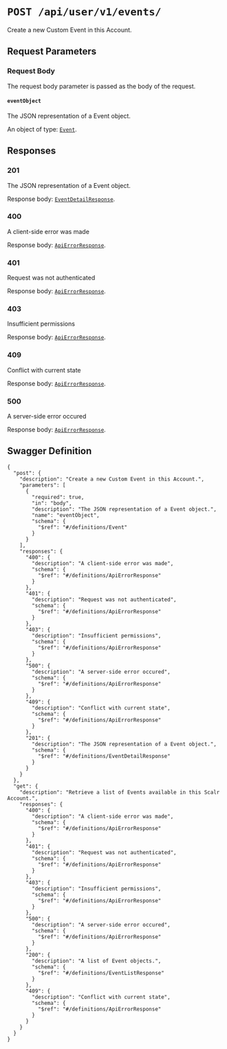 # `POST /api/user/v1/events/` #

Create a new Custom Event in this Account.

## Request Parameters #





### Request Body ###

The request body parameter is passed as the body of the request.

#### `eventObject` ####

The JSON representation of a Event object.


An object of type: [`Event`](./../../../../../definitions/Event.mkd).





## Responses ##


### 201 ###

The JSON representation of a Event object.

Response body: [`EventDetailResponse`](./../../../../../definitions/EventDetailResponse.mkd).


### 400 ###

A client-side error was made

Response body: [`ApiErrorResponse`](./../../../../../definitions/ApiErrorResponse.mkd).


### 401 ###

Request was not authenticated

Response body: [`ApiErrorResponse`](./../../../../../definitions/ApiErrorResponse.mkd).


### 403 ###

Insufficient permissions

Response body: [`ApiErrorResponse`](./../../../../../definitions/ApiErrorResponse.mkd).


### 409 ###

Conflict with current state

Response body: [`ApiErrorResponse`](./../../../../../definitions/ApiErrorResponse.mkd).


### 500 ###

A server-side error occured

Response body: [`ApiErrorResponse`](./../../../../../definitions/ApiErrorResponse.mkd).




## Swagger Definition ##

    {
      "post": {
        "description": "Create a new Custom Event in this Account.", 
        "parameters": [
          {
            "required": true, 
            "in": "body", 
            "description": "The JSON representation of a Event object.", 
            "name": "eventObject", 
            "schema": {
              "$ref": "#/definitions/Event"
            }
          }
        ], 
        "responses": {
          "400": {
            "description": "A client-side error was made", 
            "schema": {
              "$ref": "#/definitions/ApiErrorResponse"
            }
          }, 
          "401": {
            "description": "Request was not authenticated", 
            "schema": {
              "$ref": "#/definitions/ApiErrorResponse"
            }
          }, 
          "403": {
            "description": "Insufficient permissions", 
            "schema": {
              "$ref": "#/definitions/ApiErrorResponse"
            }
          }, 
          "500": {
            "description": "A server-side error occured", 
            "schema": {
              "$ref": "#/definitions/ApiErrorResponse"
            }
          }, 
          "409": {
            "description": "Conflict with current state", 
            "schema": {
              "$ref": "#/definitions/ApiErrorResponse"
            }
          }, 
          "201": {
            "description": "The JSON representation of a Event object.", 
            "schema": {
              "$ref": "#/definitions/EventDetailResponse"
            }
          }
        }
      }, 
      "get": {
        "description": "Retrieve a list of Events available in this Scalr Account.", 
        "responses": {
          "400": {
            "description": "A client-side error was made", 
            "schema": {
              "$ref": "#/definitions/ApiErrorResponse"
            }
          }, 
          "401": {
            "description": "Request was not authenticated", 
            "schema": {
              "$ref": "#/definitions/ApiErrorResponse"
            }
          }, 
          "403": {
            "description": "Insufficient permissions", 
            "schema": {
              "$ref": "#/definitions/ApiErrorResponse"
            }
          }, 
          "500": {
            "description": "A server-side error occured", 
            "schema": {
              "$ref": "#/definitions/ApiErrorResponse"
            }
          }, 
          "200": {
            "description": "A list of Event objects.", 
            "schema": {
              "$ref": "#/definitions/EventListResponse"
            }
          }, 
          "409": {
            "description": "Conflict with current state", 
            "schema": {
              "$ref": "#/definitions/ApiErrorResponse"
            }
          }
        }
      }
    }